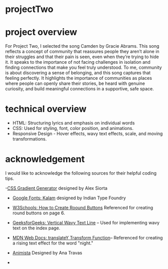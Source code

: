 # projectTwo


# project overview
For Project Two, I selected the song Camden by Gracie Abrams. This song reflects a concept of community that reassures people they aren’t alone in their struggles and that their pain is seen, even when they’re trying to hide it. It speaks to the importance of not facing challenges in isolation and finding connections that make you feel truly understood. To me, community is about discovering a sense of belonging, and this song captures that feeling perfectly. It highlights the importance of communities as places where people can openly share their stories, be heard with genuine curiosity, and build meaningful connections in a supportive, safe space.

# technical overview
- HTML: Structuring lyrics and emphasis on individual words
- CSS: Used for styling, font, color position, and animations.
- Responsive Design - Hover effects, wavy text effects, scale, and moving transformations.

# acknowledgement
I would like to acknowledge the following sources for their helpful coding tips.

-[CSS Gradient Generator](https://cssgradient.io/) designed by Alex Siorta

- [Google Fonts: Kalam](https://fonts.google.com/specimen/Kalam) designed by Indian Type Foundry

- [W3Schools: How to Create Roound Buttons](https://www.w3schools.com/howto/tryit.asp?filename=tryhow_css_round_buttons) Referenced for creating round buttons on page 6.

- [GeeksforGeeks: Vertical Wavy Text Line](https://www.geeksforgeeks.org/how-to-make-a-vertical-wavy-text-line-using-html-and-css/) – Used for implementing wavy text on the index page.

- [MDN Web Docs: translateY Transform Function](https://developer.mozilla.org/en-US/docs/Web/CSS/transform-function/translateY)– Referenced for creating a rising text effect for the word "night."

- [Animista](https://animista.net/play/basic/shadow-pop) Designed by Ana Travas
- 







 
